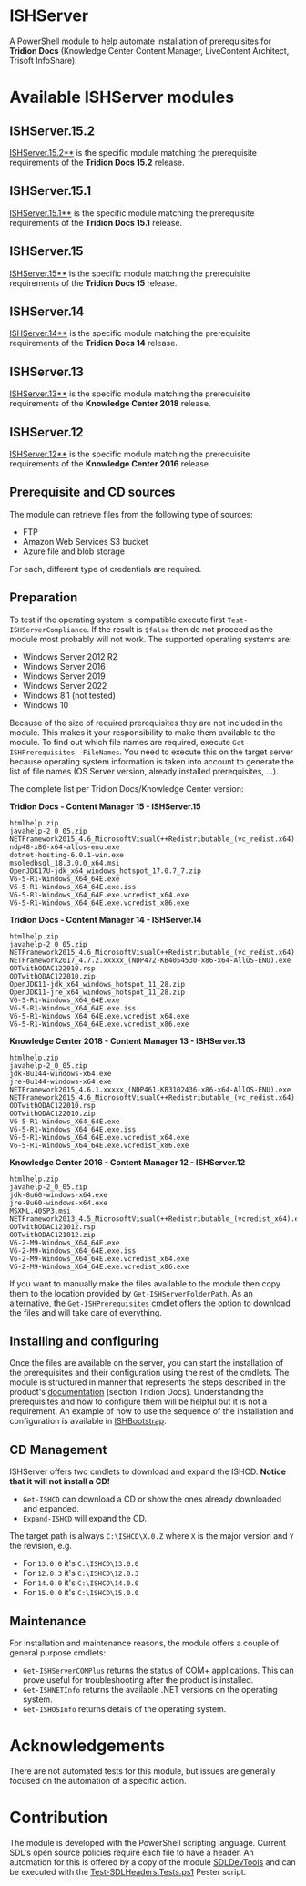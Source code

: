 # ISHServer
A PowerShell module to help automate installation of prerequisites for **Tridion Docs** (Knowledge Center Content Manager, LiveContent Architect, Trisoft InfoShare).

# Available ISHServer modules

## ISHServer.15.2

[ISHServer.15.2**](https://www.powershellgallery.com/packages/ISHServer.15.2/) is the specific module matching the prerequisite requirements of the **Tridion Docs 15.2** release.

## ISHServer.15.1

[ISHServer.15.1**](https://www.powershellgallery.com/packages/ISHServer.15.1/) is the specific module matching the prerequisite requirements of the **Tridion Docs 15.1** release.

## ISHServer.15

[ISHServer.15**](https://www.powershellgallery.com/packages/ISHServer.15/) is the specific module matching the prerequisite requirements of the **Tridion Docs 15** release.

## ISHServer.14

[ISHServer.14**](https://www.powershellgallery.com/packages/ISHServer.14/) is the specific module matching the prerequisite requirements of the **Tridion Docs 14** release.

## ISHServer.13

[ISHServer.13**](https://www.powershellgallery.com/packages/ISHServer.13/) is the specific module matching the prerequisite requirements of the **Knowledge Center 2018** release.

## ISHServer.12

[ISHServer.12**](https://www.powershellgallery.com/packages/ISHServer.12/) is the specific module matching the prerequisite requirements of the **Knowledge Center 2016** release.

## Prerequisite and CD sources

The module can retrieve files from the following type of sources:

- FTP
- Amazon Web Services S3 bucket
- Azure file and blob storage

For each, different type of credentials are required.

## Preparation

To test if the operating system is compatible execute first `Test-ISHServerCompliance`.
If the result is `$false` then do not proceed as the module most probably will not work.
The supported operating systems are:

- Windows Server 2012 R2
- Windows Server 2016
- Windows Server 2019
- Windows Server 2022
- Windows 8.1 (not tested)
- Windows 10

Because of the size of required prerequisites they are not included in the module.
This makes it your responsibility to make them available to the module.
To find out which file names are required, execute `Get-ISHPrerequisites -FileNames`.
You need to execute this on the target server because operating system information is taken into account to generate
the list of file names (OS Server version, already installed prerequisites, ...).

The complete list per Tridion Docs/Knowledge Center version:

**Tridion Docs - Content Manager 15 - ISHServer.15**

```text
htmlhelp.zip
javahelp-2_0_05.zip
NETFramework2015_4.6_MicrosoftVisualC++Redistributable_(vc_redist.x64).exe
ndp48-x86-x64-allos-enu.exe
dotnet-hosting-6.0.1-win.exe
msoledbsql_18.3.0.0_x64.msi
OpenJDK17U-jdk_x64_windows_hotspot_17.0.7_7.zip
V6-5-R1-Windows_X64_64E.exe
V6-5-R1-Windows_X64_64E.exe.iss
V6-5-R1-Windows_X64_64E.exe.vcredist_x64.exe
V6-5-R1-Windows_X64_64E.exe.vcredist_x86.exe
```

**Tridion Docs - Content Manager 14 - ISHServer.14**

```text
htmlhelp.zip
javahelp-2_0_05.zip
NETFramework2015_4.6_MicrosoftVisualC++Redistributable_(vc_redist.x64).exe
NETFramework2017_4.7.2.xxxxx_(NDP472-KB4054530-x86-x64-AllOS-ENU).exe
ODTwithODAC122010.rsp
ODTwithODAC122010.zip
OpenJDK11-jdk_x64_windows_hotspot_11_28.zip
OpenJDK11-jre_x64_windows_hotspot_11_28.zip
V6-5-R1-Windows_X64_64E.exe
V6-5-R1-Windows_X64_64E.exe.iss
V6-5-R1-Windows_X64_64E.exe.vcredist_x64.exe
V6-5-R1-Windows_X64_64E.exe.vcredist_x86.exe
```

**Knowledge Center 2018 - Content Manager 13 - ISHServer.13**

```text
htmlhelp.zip
javahelp-2_0_05.zip
jdk-8u144-windows-x64.exe
jre-8u144-windows-x64.exe
NETFramework2015_4.6.1.xxxxx_(NDP461-KB3102436-x86-x64-AllOS-ENU).exe
NETFramework2015_4.6_MicrosoftVisualC++Redistributable_(vc_redist.x64).exe
ODTwithODAC122010.rsp
ODTwithODAC122010.zip
V6-5-R1-Windows_X64_64E.exe
V6-5-R1-Windows_X64_64E.exe.iss
V6-5-R1-Windows_X64_64E.exe.vcredist_x64.exe
V6-5-R1-Windows_X64_64E.exe.vcredist_x86.exe
```

**Knowledge Center 2016 - Content Manager 12 - ISHServer.12**

```text
htmlhelp.zip
javahelp-2_0_05.zip
jdk-8u60-windows-x64.exe
jre-8u60-windows-x64.exe
MSXML.40SP3.msi
NETFramework2013_4.5_MicrosoftVisualC++Redistributable_(vcredist_x64).exe
ODTwithODAC121012.rsp
ODTwithODAC121012.zip
V6-2-M9-Windows_X64_64E.exe
V6-2-M9-Windows_X64_64E.exe.iss
V6-2-M9-Windows_X64_64E.exe.vcredist_x64.exe
V6-2-M9-Windows_X64_64E.exe.vcredist_x86.exe
```

If you want to manually make the files available to the module then copy them to the location provided by `Get-ISHServerFolderPath`.
As an alternative, the `Get-ISHPrerequisites` cmdlet offers the option to download the files and will take care of everything.

## Installing and configuring

Once the files are available on the server, you can start the installation of the prerequisites and their configuration using the rest of the cmdlets.
The module is structured in manner that represents the steps described in the product's [documentation](http://docs.sdl.com/) (section Tridion Docs).
Understanding the prerequisites and how to configure them will be helpful but it is not a requirement.
An example of how to use the sequence of the installation and configuration is available in [ISHBootstrap](https://github.com/RWS/ISHBootstrap).

## CD Management

ISHServer offers two cmdlets to download and expand the ISHCD. **Notice that it will not install a CD!**
- `Get-ISHCD` can download a CD or show the ones already downloaded and expanded.
- `Expand-ISHCD` will expand the CD.

The target path is always `C:\ISHCD\X.0.Z` where `X` is the major version and `Y` the revision, e.g.
- For `13.0.0` it's `C:\ISHCD\13.0.0`
- For `12.0.3` it's `C:\ISHCD\12.0.3`
- For `14.0.0` it's `C:\ISHCD\14.0.0`
- For `15.0.0` it's `C:\ISHCD\15.0.0`

## Maintenance

For installation and maintenance reasons, the module offers a couple of general purpose cmdlets:

- `Get-ISHServerCOMPlus` returns the status of COM+ applications. This can prove useful for troubleshooting after the product is installed.
- `Get-ISHNETInfo` returns the available .NET versions on the operating system.
- `Get-ISHOSInfo` returns details of the operating system.

# Acknowledgements

There are not automated tests for this module, but issues are generally focused on the automation of a specific action.

# Contribution

The module is developed with the PowerShell scripting language.
Current SDL's open source policies require each file to have a header.
An automation for this is offered by a copy of the module [SDLDevTools](Tools/Modules/SDLDevTools) and can be executed with the [Test-SDLHeaders.Tests.ps1](Automation/Pester/Test-SDLHeaders.Tests.ps1) Pester script.